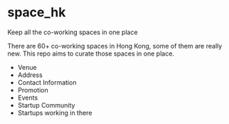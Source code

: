 # space_hk
Keep all the co-working spaces in one place

There are 60+ co-working spaces in Hong Kong, some of them are really new. This repo aims to curate those spaces in one place.

- Venue
- Address
- Contact Information
- Promotion
- Events
- Startup Community
- Startups working in there
